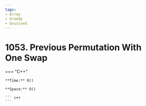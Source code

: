 ```yaml
---
tags:
- Array
- Greedy
- Unsolved
---
```



# 1053. Previous Permutation With One Swap

=== "C++"

    **Time:** O()

    **Space:** O()

    ``` c++
    ```
